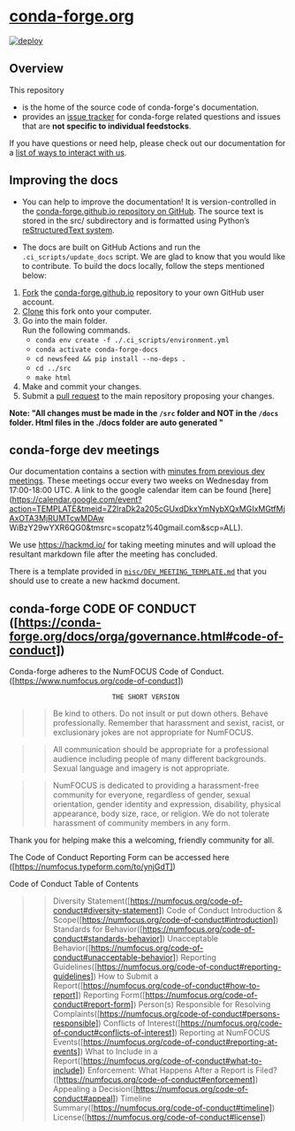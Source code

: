 # [conda-forge.org](https://conda-forge.org)
[![deploy](https://github.com/conda-forge/conda-forge.github.io/workflows/deploy/badge.svg)](https://github.com/conda-forge/conda-forge.github.io/actions?query=workflow%3Adeploy)

## Overview
This repository
- is the home of the source code of conda-forge's documentation.
- provides an [issue tracker](https://github.com/conda-forge/conda-forge.github.io/issues) for conda-forge related questions and issues that are **not specific to individual feedstocks**.

If you have questions or need help, please check out our documentation for a [list of ways to interact with us](https://conda-forge.org/docs/user/how_to_get_help.html).

## Improving the docs

- You can help to improve the documentation! It is version-controlled in the [conda-forge.github.io repository on GitHub](https://github.com/conda-forge/conda-forge.github.io).   The source text is stored in the src/ subdirectory and is formatted using Python’s [reStructuredText system](https://docutils.sourceforge.io/rst.html).

- The docs are built on GitHub Actions and run the `.ci_scripts/update_docs` script.
  We are glad to know that you would like to contribute. To build the docs locally, follow the steps mentioned below:
1.  [Fork](https://docs.github.com/en/github/getting-started-with-github/fork-a-repo) the [conda-forge.github.io](https://github.com/conda-forge/conda-forge.github.io)        repository to your own GitHub user account.
2.  [Clone](https://docs.github.com/en/github/creating-cloning-and-archiving-repositories/cloning-a-repository) this fork onto your computer.
3.  Go into the main folder. </br>
    Run the following commands.  
      *  `conda env create -f ./.ci_scripts/environment.yml`
      *  `conda activate conda-forge-docs`
      *  `cd newsfeed && pip install --no-deps .`
      *  `cd ../src`
      *  `make html`
4.  Make and commit your changes.
5.  Submit a [pull request](https://docs.github.com/en/github/collaborating-with-issues-and-pull-requests/about-pull-requests) to the main repository proposing your changes.

**Note: "All changes must be made in the `/src` folder and NOT in the `/docs` folder. Html files in the ./docs folder are auto generated "**

## conda-forge dev meetings

Our documentation contains a section with [minutes from previous dev meetings]([https://conda-forge.org/docs/minutes/00_intro.html]). These meetings occur every two weeks on Wednesday from 17:00-18:00 UTC.
A link to the google calendar item can be found [here](https://calendar.google.com/event?action=TEMPLATE&tmeid=Z2lraDk2a205cGUxdDkxYmNybXQxMGIxMGtfMjAxOTA3MjRUMTcwMDAw
  WiBzY29wYXR6QG0&tmsrc=scopatz%40gmail.com&scp=ALL).

We use https://hackmd.io/ for taking meeting minutes and will upload the resultant markdown file after the meeting has concluded.

There is a template provided in [`misc/DEV_MEETING_TEMPLATE.md`](https://github.com/conda-forge/conda-forge.github.io/tree/main/misc/DEV_MEETING_TEMPLATE.md) that you should use to create a new hackmd document.


## conda-forge CODE OF CONDUCT ([https://conda-forge.org/docs/orga/governance.html#code-of-conduct])

Conda-forge adheres to the NumFOCUS Code of Conduct.([https://www.numfocus.org/code-of-conduct])

                              THE SHORT VERSION
  >> Be kind to others. Do not insult or put down others. Behave professionally. Remember that harassment and sexist, racist, or exclusionary jokes are not appropriate for NumFOCUS.

  >> All communication should be appropriate for a professional audience including people of many different backgrounds. Sexual language and imagery is not appropriate.

  >> NumFOCUS is dedicated to providing a harassment-free community for everyone, regardless of gender, sexual orientation, gender identity and expression, disability, physical appearance, body size, race, or religion. We do not tolerate harassment of community members in any form.

  Thank you for helping make this a welcoming, friendly community for all.

  The Code of Conduct Reporting Form can be accessed here ([https://numfocus.typeform.com/to/ynjGdT])

  Code of Conduct Table of Contents

  >> Diversity Statement([https://numfocus.org/code-of-conduct#diversity-statement])
  >> Code of Conduct Introduction & Scope([https://numfocus.org/code-of-conduct#introduction])
  >> Standards for Behavior([https://numfocus.org/code-of-conduct#standards-behavior])
  >> Unacceptable Behavior([https://numfocus.org/code-of-conduct#unacceptable-behavior])
  >> Reporting Guidelines([https://numfocus.org/code-of-conduct#reporting-guidelines])
  >> How to Submit a Report([https://numfocus.org/code-of-conduct#how-to-report])
  >> Reporting Form([https://numfocus.org/code-of-conduct#report-form])
  >> Person(s) Responsible for Resolving Complaints([https://numfocus.org/code-of-conduct#persons-responsible])
  >> Conflicts of Interest([https://numfocus.org/code-of-conduct#conflicts-of-interest])
  >> Reporting at NumFOCUS Events([https://numfocus.org/code-of-conduct#reporting-at-events])
  >> What to Include in a Report([https://numfocus.org/code-of-conduct#what-to-include])
  >> Enforcement: What Happens After a Report is Filed?([https://numfocus.org/code-of-conduct#enforcement])
  >> Appealing a Decision([https://numfocus.org/code-of-conduct#appeal])
  >> Timeline Summary([https://numfocus.org/code-of-conduct#timeline])
  >> License([https://numfocus.org/code-of-conduct#license])
